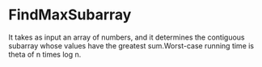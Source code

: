 # FindMaxSubarray
It takes as input an array of numbers,
and it determines the contiguous subarray whose values have the greatest sum.Worst-case running time is theta of n times log n.
